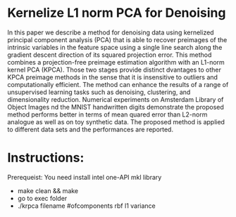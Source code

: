 # Kernelize L1 norm PCA for Denoising

In this paper we describe a method for denoising data using kernelized principal component analysis (PCA) that is able to recover preimages of the intrinsic variables in the feature space using a single line search along the gradient descent direction of its squared projection error. This method combines a projection-free preimage estimation algorithm with an L1-norm kernel PCA (KPCA). Those two stages provide distinct dvantages to other KPCA preimage methods in the sense that it is insensitive to outliers and computationally efficient. The method can enhance the results of a range of unsupervised learning tasks such as denoising,
clustering, and dimensionality reduction. Numerical experiments on Amsterdam Library of Object Images nd the MNIST handwritten digits demonstrate the proposed method performs better in terms of mean quared error than L2-norm analogue as well as on toy synthetic data. The proposed method is applied to different data sets and the performances are reported.

# Instructions:
Prerequeist: You need install intel one-API mkl library
* make clean && make
* go to exec folder
* ./krpca filename #ofcomponents rbf l1 variance
